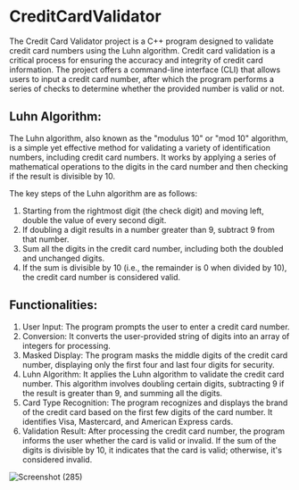 # CreditCardValidator
The Credit Card Validator project is a C++ program designed to validate credit card numbers using the Luhn algorithm. Credit card validation is a critical process for ensuring the accuracy and integrity of credit card information. The project offers a command-line interface (CLI) that allows users to input a credit card number, after which the program performs a series of checks to determine whether the provided number is valid or not.




## Luhn Algorithm:

The Luhn algorithm, also known as the "modulus 10" or "mod 10" algorithm, is a simple yet effective method for validating a variety of identification numbers, including credit card numbers. It works by applying a series of mathematical operations to the digits in the card number and then checking if the result is divisible by 10.

The key steps of the Luhn algorithm are as follows:

1. Starting from the rightmost digit (the check digit) and moving left, double the value of every second digit.
2. If doubling a digit results in a number greater than 9, subtract 9 from that number.
3. Sum all the digits in the credit card number, including both the doubled and unchanged digits.
4. If the sum is divisible by 10 (i.e., the remainder is 0 when divided by 10), the credit card number is considered valid.




## Functionalities:

1. User Input: The program prompts the user to enter a credit card number.
2. Conversion: It converts the user-provided string of digits into an array of integers for processing.
3. Masked Display: The program masks the middle digits of the credit card number, displaying only the first four and last four digits for security.
4. Luhn Algorithm: It applies the Luhn algorithm to validate the credit card number. This algorithm involves doubling certain digits, subtracting 9 if the result is greater than 9, and summing all the digits.
5. Card Type Recognition: The program recognizes and displays the brand of the credit card based on the first few digits of the card number. It identifies Visa, Mastercard, and American Express cards.
6. Validation Result: After processing the credit card number, the program informs the user whether the card is valid or invalid. If the sum of the digits is divisible by 10, it indicates that the card is valid; otherwise, it's considered invalid.




![Screenshot (285)](https://github.com/shreyakhapekar24/CreditCardValidator/assets/97623859/5885f431-a0e6-454c-9044-43d56cb81207)

